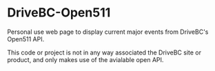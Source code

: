 # DriveBC-Open511
Personal use web page to display current major events from DriveBC's Open511 API.

This code or project is not in any way associated the DriveBC site or product, and only makes use of the avialable open API.

